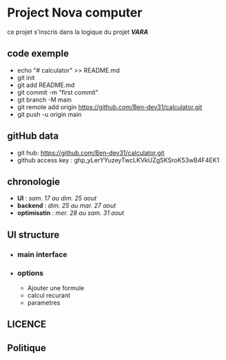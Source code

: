 
# Project Nova computer
ce projet s'inscris dans la logique du projet ***VARA***

## code exemple

* echo "# calculator" >> README.md
* git init
* git add README.md
* git commit -m "first commit"
* git branch -M main
* git remote add origin https://github.com/Ben-dev31/calculator.git
* git push -u origin main

## gitHub data 
* git hub: https://github.com/Ben-dev31/calculator.git
* github access key : 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

## chronologie

* **UI** :             *sam. 17 au dim. 25 aout*
* **backend** :        *dim. 25 au mar. 27 aout*
* **optimisatin** :    *mer. 28 au sam. 31 aout* 

## UI structure
* ### main interface 

* ### options
    * Ajouter une formule
    * calcul recurant 
    * parametres
## LICENCE 
## Politique 
